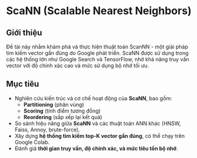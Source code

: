 # ScaNN (Scalable Nearest Neighbors)

## Giới thiệu
Đề tài này nhằm khám phá và thực hiện thuật toán ScanNN - một giải pháp tìm kiếm vector gần đúng do Google phát triển. ScaNN được sử dụng trong các hệ thống lớn như Google Search và TensorFlow, nhờ khả năng truy vấn vector với độ chính xác cao và mức sử dụng bộ nhớ tối ưu.

## Mục tiêu
- Nghiên cứu kiến trúc và cơ chế hoạt động của **ScaNN**, bao gồm:
  - **Partitioning** (phân vùng)
  - **Scoring** (tính điểm tương đồng)
  - **Reordering** (sắp xếp lại kết quả)
- So sánh hiệu năng giữa **ScaNN** và các thuật toán ANN khác (HNSW, Faiss, Annoy, brute-force).
- Xây dựng **hệ thống tìm kiếm top-K vector gần đúng**, có thể chạy trên Google Colab.
- Đánh giá **thời gian truy vấn, độ chính xác, và mức tiêu tốn bộ nhớ**.
